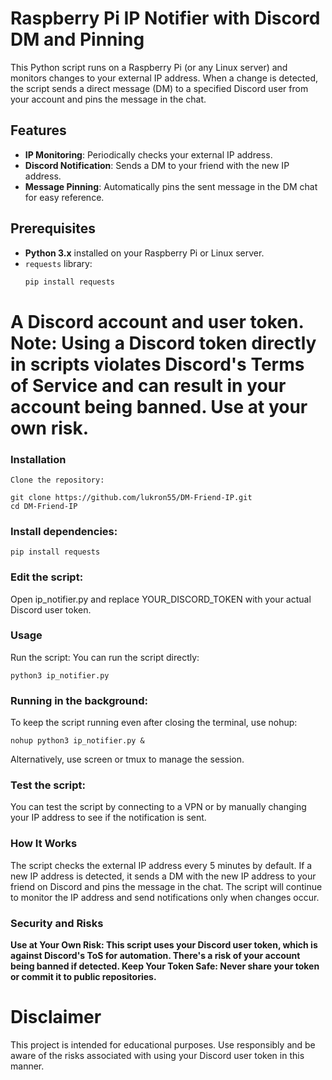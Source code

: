 # Raspberry Pi IP Notifier with Discord DM and Pinning

This Python script runs on a Raspberry Pi (or any Linux server) and monitors changes to your external IP address. When a change is detected, the script sends a direct message (DM) to a specified Discord user from your account and pins the message in the chat.

## Features

- **IP Monitoring**: Periodically checks your external IP address.
- **Discord Notification**: Sends a DM to your friend with the new IP address.
- **Message Pinning**: Automatically pins the sent message in the DM chat for easy reference.

## Prerequisites

- **Python 3.x** installed on your Raspberry Pi or Linux server.
- `requests` library:
  ```bash
  pip install requests


# A Discord account and user token. Note: Using a Discord token directly in scripts violates Discord's Terms of Service and can result in your account being banned. Use at your own risk.



### Installation

    Clone the repository:

    git clone https://github.com/lukron55/DM-Friend-IP.git
    cd DM-Friend-IP


### Install dependencies:


    pip install requests
    
### Edit the script:
Open ip_notifier.py and replace YOUR_DISCORD_TOKEN with your actual Discord user token.


### Usage

Run the script:
You can run the script directly:

    python3 ip_notifier.py

### Running in the background:

To keep the script running even after closing the terminal, use nohup:


    nohup python3 ip_notifier.py &
    
Alternatively, use screen or tmux to manage the session.

### Test the script:

You can test the script by connecting to a VPN or by manually changing your IP address to see if the notification is sent.

### How It Works

The script checks the external IP address every 5 minutes by default.
If a new IP address is detected, it sends a DM with the new IP address to your friend on Discord and pins the message in the chat.
The script will continue to monitor the IP address and send notifications only when changes occur.

### Security and Risks

**Use at Your Own Risk: This script uses your Discord user token, which is against Discord's ToS for automation. There's a risk of your account being banned if detected.
Keep Your Token Safe: Never share your token or commit it to public repositories.**

# Disclaimer

This project is intended for educational purposes. Use responsibly and be aware of the risks associated with using your Discord user token in this manner.
